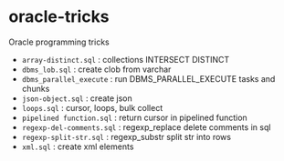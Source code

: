 # oracle-tricks
Oracle programming tricks

* `array-distinct.sql` 		: collections INTERSECT DISTINCT
* `dbms_lob.sql`	        : create clob from varchar
* `dbms_parallel_execute`	: run DBMS_PARALLEL_EXECUTE tasks and chunks
* `json-object.sql`		: create json
* `loops.sql`			: cursor, loops, bulk collect
* `pipelined function.sql`	: return cursor in pipelined function
* `regexp-del-comments.sql`	: regexp_replace delete comments in sql
* `regexp-split-str.sql`	: regexp_substr split str into rows
* `xml.sql`			: create xml elements